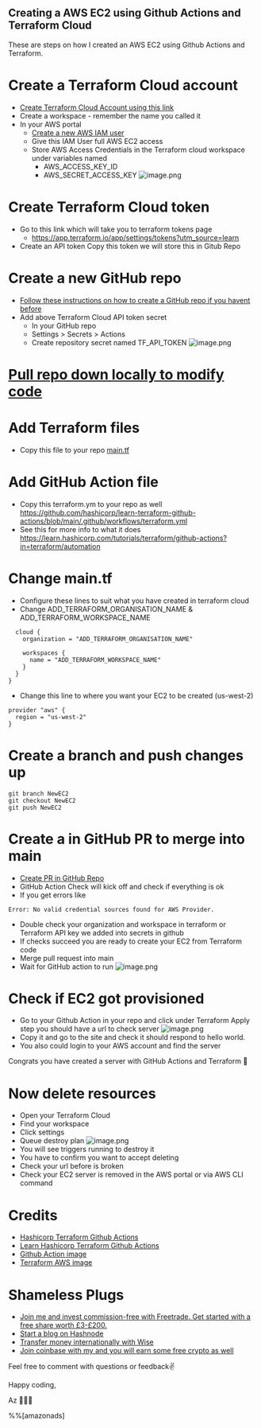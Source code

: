 ## Creating a AWS EC2 using Github Actions and Terraform Cloud

These are steps on how I created an AWS EC2 using Github Actions and Terraform. 

# Create a Terraform Cloud account
- [Create Terraform Cloud Account using this link](https://app.terraform.io/?utm_source=learn)
- Create a workspace - remember the name you called it
- In your AWS portal
    - [Create a new AWS IAM user](https://docs.aws.amazon.com/IAM/latest/UserGuide/id_users_create.html)
    - Give this IAM User full AWS EC2 access
    - Store AWS Access Credentials in the Terraform cloud workspace under variables named 
        - AWS_ACCESS_KEY_ID
        - AWS_SECRET_ACCESS_KEY
![image.png](https://cdn.hashnode.com/res/hashnode/image/upload/v1650561122135/-tu54VtdA.png)

# Create Terraform Cloud token
- Go to this link which will take you to terraform tokens page 
    - https://app.terraform.io/app/settings/tokens?utm_source=learn
- Create an API token Copy this token we will store this in Gitub Repo

# Create a new GitHub repo
- [Follow these instructions on how to create a GitHub repo if you havent before](https://docs.github.com/en/get-started/quickstart/create-a-repo)
- Add above Terraform Cloud API token secret
    - In your GitHub repo 
    - Settings > Secrets > Actions
    - Create repository secret named TF_API_TOKEN
![image.png](https://cdn.hashnode.com/res/hashnode/image/upload/v1650561599991/9TbKNUZAd.png)

# [Pull repo down locally to modify code](https://docs.github.com/en/desktop/contributing-and-collaborating-using-github-desktop/adding-and-cloning-repositories/cloning-a-repository-from-github-to-github-desktop)

# Add Terraform files 
- Copy this file to your repo [main.tf](https://github.com/hashicorp/learn-terraform-github-actions/blob/main/main.tf)

#  Add GitHub Action file
- Copy this terraform.ym to your repo as well https://github.com/hashicorp/learn-terraform-github-actions/blob/main/.github/workflows/terraform.yml
- See this for more info to what it does
https://learn.hashicorp.com/tutorials/terraform/github-actions?in=terraform/automation

# Change main.tf
- Configure these lines to suit what you have created in terraform cloud 
- Change ADD_TERRAFORM_ORGANISATION_NAME & ADD_TERRAFORM_WORKSPACE_NAME 

```
  cloud {
    organization = "ADD_TERRAFORM_ORGANISATION_NAME"

    workspaces {
      name = "ADD_TERRAFORM_WORKSPACE_NAME"
    }
  }
}
```
- Change this line to where you want your EC2 to be created (us-west-2)
```
provider "aws" {
  region = "us-west-2"
}
```

# Create a branch and push changes up
```
git branch NewEC2
git checkout NewEC2
git push NewEC2
```

# Create a in GitHub PR to merge into main
- [Create PR in GitHub Repo](https://docs.github.com/en/pull-requests/collaborating-with-pull-requests/proposing-changes-to-your-work-with-pull-requests/creating-a-pull-request)
- GitHub Action Check will kick off and check if everything is ok
- If you get errors like
```
Error: No valid credential sources found for AWS Provider. 
```
- Double check your organization and workspace in terraform or Terraform API key we added into secrets in github
- If checks succeed you are ready to create your EC2 from Terraform code
- Merge pull request into main 
- Wait for GitHub action to run
![image.png](https://cdn.hashnode.com/res/hashnode/image/upload/v1650562128763/Z5LsKzVr-.png)

# Check if EC2 got provisioned
- Go to your Github Action in your repo and click under Terraform Apply step you should have a url to check server
![image.png](https://cdn.hashnode.com/res/hashnode/image/upload/v1648326842609/CF7XZfpBY.png)
- Copy it and go to the site and check it should respond to hello world.
- You also could login to your AWS account and find the server

Congrats you have created a server with GitHub Actions and Terraform 🎉

# Now delete resources
- Open  your Terraform Cloud 
- Find your workspace
- Click settings
- Queue destroy plan 
![image.png](https://cdn.hashnode.com/res/hashnode/image/upload/v1648327119697/r8yz6TIo5.png)
- You will see triggers running to destroy it
- You have to confirm you want to accept deleting
- Check your url before is broken 
- Check your EC2 server is removed in the AWS portal or via AWS CLI command

# Credits
- [Hashicorp Terraform Github Actions](https://learn.hashicorp.com/tutorials/terraform/github-actions?in=terraform/automation)
- [Learn Hashicorp Terraform Github Actions](https://learn.hashicorp.com/tutorials/terraform/aws-build?in=terraform/aws-get-started)
- [Github Action image](https://www.coletiv.com/blog/android-github-actions-setup/)
- [Terraform AWS image](https://www.parkmycloud.com/blog/terraform-on-aws/)

# Shameless Plugs 
- [Join me and invest commission-free with Freetrade. Get started with a free share worth £3-£200.](https://magic.freetrade.io/join/asrin/447192e9)
- [Start a blog on Hashnode](https://hashnode.com/@azcodez/joinme)
- [Transfer money internationally with Wise](https://wise.com/invite/ath/asrind)
- [Join coinbase with my and you will earn some free crypto as well](https://coinbase.com/join/dayana_m40?src=android-link)

Feel free to comment with questions or feedback✌️

Happy coding,

Az 👨🏾‍💻

%%[amazonads]
